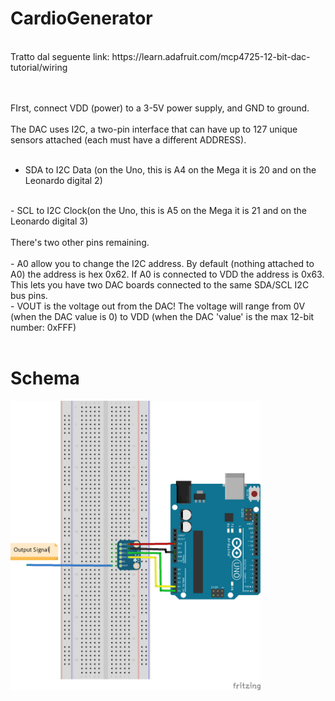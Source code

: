# CardioGenerator

<br>
Tratto dal seguente link: https://learn.adafruit.com/mcp4725-12-bit-dac-tutorial/wiring

<br><br>
FIrst, connect VDD (power) to a 3-5V power supply, and GND to ground.
<br><br>
The DAC uses I2C, a two-pin interface that can have up to 127 unique sensors attached (each must have a different ADDRESS). 
<br><br>
- SDA to I2C Data (on the Uno, this is A4 on the Mega it is 20 and on the Leonardo digital 2)
<br>
- SCL  to I2C Clock(on the Uno, this is A5 on the Mega it is 21 and on the Leonardo digital 3)
<br><br>
There's two other pins remaining.
<br><br>
- A0 allow you to change the I2C address. By default (nothing attached to A0) the address is hex 0x62. If A0 is connected to VDD the address is 0x63. This lets you have two DAC boards connected to the same SDA/SCL I2C bus pins.
<br>
- VOUT is the voltage out from the DAC! The voltage will range from 0V (when the DAC value is 0) to VDD (when the DAC 'value' is the max 12-bit number: 0xFFF)
<br><br>
<h1>Schema</h1>
<img width="400" src="https://github.com/lentzlive/CardioGenerator/blob/master/MCP4725_Arduino_bb.png" />
